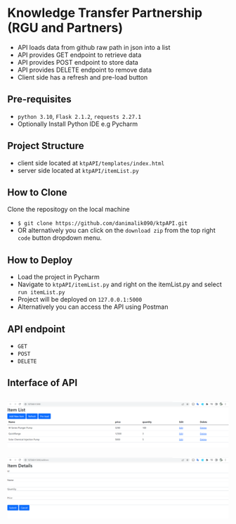 # Knowledge Transfer Partnership (RGU and Partners)

- API loads data from github raw path in json into a list
- API provides GET endpoint to retrieve data
- API provides POST endpoint to store data
- API provides DELETE endpoint to remove data
- Client side has a refresh and pre-load button


## Pre-requisites

- `python 3.10`, `Flask 2.1.2`, `requests 2.27.1`
- Optionally Install Python IDE e.g Pycharm

## Project Structure

- client side located at `ktpAPI/templates/index.html`
- server side located at `ktpAPI/itemList.py`

## How to Clone

Clone the repositogy on the local machine
- `$ git clone https://github.com/danimalik090/ktpAPI.git`
- OR alternatively you can click on the `download zip` from the top right `code` button dropdown menu.

## How to Deploy

- Load the project in Pycharm
- Navigate to `ktpAPI/itemList.py` and right on the itemList.py and select `run itemList.py`
- Project will be deployed on `127.0.0.1:5000`
- Alternatively you can access the API using Postman

## API endpoint

- `GET` 
- `POST`
- `DELETE`

## Interface of API

![API Homepage](https://github.com/danimalik090/ktpAPI/blob/main/Image1.PNG)
----
![API Additem](https://github.com/danimalik090/ktpAPI/blob/main/image2.PNG)



